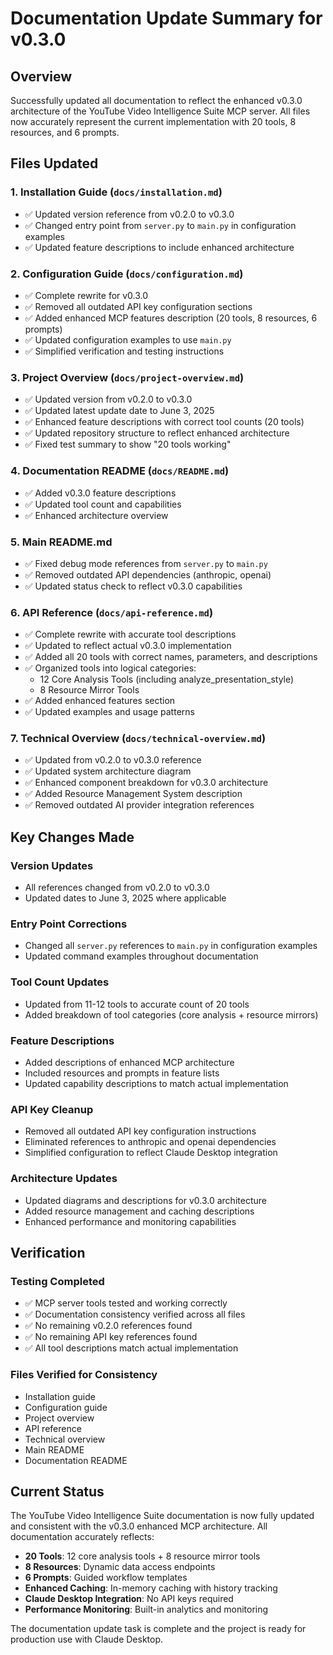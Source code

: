 # Documentation Update Summary for v0.3.0

## Overview

Successfully updated all documentation to reflect the enhanced v0.3.0 architecture of the YouTube Video Intelligence Suite MCP server. All files now accurately represent the current implementation with 20 tools, 8 resources, and 6 prompts.

## Files Updated

### 1. Installation Guide (`docs/installation.md`)
- ✅ Updated version reference from v0.2.0 to v0.3.0
- ✅ Changed entry point from `server.py` to `main.py` in configuration examples
- ✅ Updated feature descriptions to include enhanced architecture

### 2. Configuration Guide (`docs/configuration.md`)
- ✅ Complete rewrite for v0.3.0
- ✅ Removed all outdated API key configuration sections
- ✅ Added enhanced MCP features description (20 tools, 8 resources, 6 prompts)
- ✅ Updated configuration examples to use `main.py`
- ✅ Simplified verification and testing instructions

### 3. Project Overview (`docs/project-overview.md`)
- ✅ Updated version from v0.2.0 to v0.3.0
- ✅ Updated latest update date to June 3, 2025
- ✅ Enhanced feature descriptions with correct tool counts (20 tools)
- ✅ Updated repository structure to reflect enhanced architecture
- ✅ Fixed test summary to show "20 tools working"

### 4. Documentation README (`docs/README.md`)
- ✅ Added v0.3.0 feature descriptions
- ✅ Updated tool count and capabilities
- ✅ Enhanced architecture overview

### 5. Main README.md
- ✅ Fixed debug mode references from `server.py` to `main.py`
- ✅ Removed outdated API dependencies (anthropic, openai)
- ✅ Updated status check to reflect v0.3.0 capabilities

### 6. API Reference (`docs/api-reference.md`)
- ✅ Complete rewrite with accurate tool descriptions
- ✅ Updated to reflect actual v0.3.0 implementation
- ✅ Added all 20 tools with correct names, parameters, and descriptions
- ✅ Organized tools into logical categories:
  - 12 Core Analysis Tools (including analyze_presentation_style)
  - 8 Resource Mirror Tools
- ✅ Added enhanced features section
- ✅ Updated examples and usage patterns

### 7. Technical Overview (`docs/technical-overview.md`)
- ✅ Updated from v0.2.0 to v0.3.0 reference
- ✅ Updated system architecture diagram
- ✅ Enhanced component breakdown for v0.3.0 architecture
- ✅ Added Resource Management System description
- ✅ Removed outdated AI provider integration references

## Key Changes Made

### Version Updates
- All references changed from v0.2.0 to v0.3.0
- Updated dates to June 3, 2025 where applicable

### Entry Point Corrections
- Changed all `server.py` references to `main.py` in configuration examples
- Updated command examples throughout documentation

### Tool Count Updates
- Updated from 11-12 tools to accurate count of 20 tools
- Added breakdown of tool categories (core analysis + resource mirrors)

### Feature Descriptions
- Added descriptions of enhanced MCP architecture
- Included resources and prompts in feature lists
- Updated capability descriptions to match actual implementation

### API Key Cleanup
- Removed all outdated API key configuration instructions
- Eliminated references to anthropic and openai dependencies
- Simplified configuration to reflect Claude Desktop integration

### Architecture Updates
- Updated diagrams and descriptions for v0.3.0 architecture
- Added resource management and caching descriptions
- Enhanced performance and monitoring capabilities

## Verification

### Testing Completed
- ✅ MCP server tools tested and working correctly
- ✅ Documentation consistency verified across all files
- ✅ No remaining v0.2.0 references found
- ✅ No remaining API key references found
- ✅ All tool descriptions match actual implementation

### Files Verified for Consistency
- Installation guide
- Configuration guide  
- Project overview
- API reference
- Technical overview
- Main README
- Documentation README

## Current Status

The YouTube Video Intelligence Suite documentation is now fully updated and consistent with the v0.3.0 enhanced MCP architecture. All documentation accurately reflects:

- **20 Tools**: 12 core analysis tools + 8 resource mirror tools
- **8 Resources**: Dynamic data access endpoints
- **6 Prompts**: Guided workflow templates
- **Enhanced Caching**: In-memory caching with history tracking
- **Claude Desktop Integration**: No API keys required
- **Performance Monitoring**: Built-in analytics and monitoring

The documentation update task is complete and the project is ready for production use with Claude Desktop.
